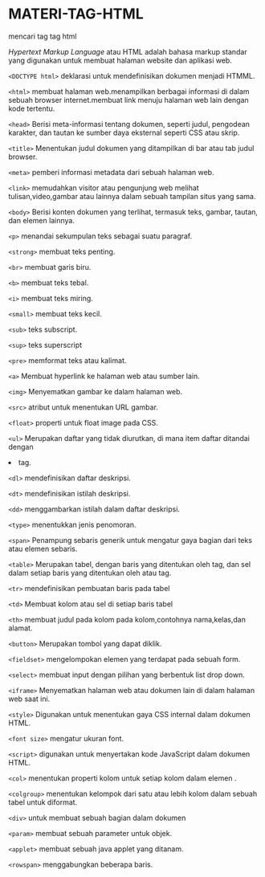 # MATERI-TAG-HTML
mencari tag tag html

_Hypertext Markup Language_ atau HTML adalah bahasa markup standar yang digunakan untuk membuat halaman website dan aplikasi web.

`<DOCTYPE html>`
deklarasi untuk mendefinisikan dokumen menjadi HTMML.
  
`<html>`
membuat halaman web.menampilkan berbagai informasi di dalam sebuah browser internet.membuat link menuju halaman web lain dengan kode tertentu.

`<head>`
Berisi meta-informasi tentang dokumen, seperti judul, pengodean karakter, dan tautan ke sumber daya eksternal seperti CSS atau skrip.
  
`<title>`
Menentukan judul dokumen yang ditampilkan di bar atau tab judul browser.

`<meta>`
pemberi informasi metadata dari sebuah halaman web.

`<link>`
memudahkan visitor atau pengunjung web melihat tulisan,video,gambar atau lainnya dalam sebuah tampilan situs yang sama.

`<body>`
Berisi konten dokumen yang terlihat, termasuk teks, gambar, tautan, dan elemen lainnya.

`<p>`
menandai sekumpulan teks sebagai suatu paragraf.

`<strong>`
membuat teks penting.
  
`<br>`
membuat garis biru.

`<b>`
membuat teks tebal.

`<i>`
membuat teks miring.

`<small>`
membuat teks kecil.

`<sub>`
teks subscript.

`<sup>`
teks superscript
  
`<pre>`
memformat teks atau kalimat.

`<a>`
Membuat hyperlink ke halaman web atau sumber lain.

`<img>`
Menyematkan gambar ke dalam halaman web.

`<src>`
atribut untuk menentukan URL gambar.

`<float>`
properti untuk float image pada CSS.

`<ul>`
Merupakan daftar yang tidak diurutkan, di mana item daftar ditandai dengan <li>tag.

`<dl>`
mendefinisikan daftar deskripsi.

`<dt>`
mendefinisikan istilah deskripsi.

`<dd>`
menggambarkan istilah dalam daftar deskripsi.

`<type>`
menentukkan jenis penomoran.

`<span>`
Penampung sebaris generik untuk mengatur gaya bagian dari teks atau elemen sebaris.

`<table>`
Merupakan tabel, dengan baris yang ditentukan oleh <tr>tag, dan sel dalam setiap baris yang ditentukan oleh <td>atau <th>tag.

`<tr>`
mendefinisikan pembuatan baris pada tabel

`<td>`
Membuat kolom atau sel di setiap baris tabel

`<th>`
membuat judul pada kolom pada kolom,contohnya nama,kelas,dan alamat.

`<button>`
Merupakan tombol yang dapat diklik.

`<fieldset>`
mengelompokan elemen yang terdapat pada sebuah form.

`<select>`
membuat input dengan pilihan yang berbentuk list drop down.
  
`<iframe>`
Menyematkan halaman web atau dokumen lain di dalam halaman web saat ini.

`<style>`
Digunakan untuk menentukan gaya CSS internal dalam dokumen HTML.

`<font size>`
mengatur ukuran font.

`<script>`
digunakan untuk menyertakan kode JavaScript dalam dokumen HTML.

`<col>`
menentukan properti kolom untuk setiap kolom dalam elemen <colgroup>.

`<colgroup>`
menentukan kelompok dari satu atau lebih kolom dalam sebuah tabel untuk diformat.

`<div>`
untuk membuat sebuah bagian dalam dokumen

`<param>`
membuat sebuah parameter untuk objek.

`<applet>`
membuat sebuah java applet yang ditanam.

`<rowspan>`
menggabungkan beberapa baris.

